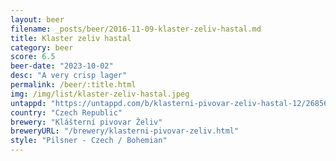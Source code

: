 ```yaml
---
layout: beer
filename: _posts/beer/2016-11-09-klaster-zeliv-hastal.md
title: Klaster zeliv hastal
category: beer
score: 6.5
beer-date: "2023-10-02"
desc: "A very crisp lager"
permalink: /beer/:title.html
img: /img/list/klaster-zeliv-hastal.jpeg
untappd: "https://untappd.com/b/klasterni-pivovar-zeliv-hastal-12/268568"
country: "Czech Republic"
brewery: "Klášterní pivovar Želiv"
breweryURL: "/brewery/klasterni-pivovar-zeliv.html"
style: "Pilsner - Czech / Bohemian"
---
```

